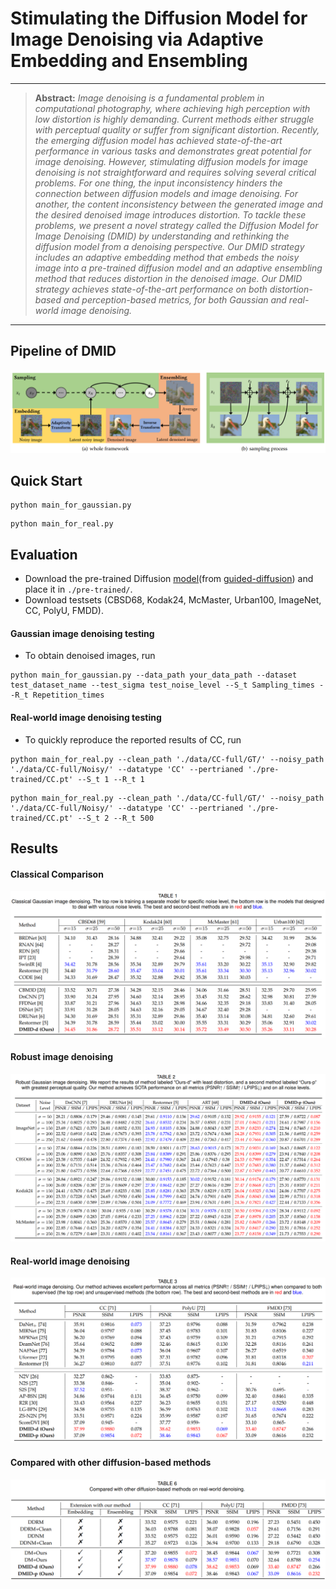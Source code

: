 # Stimulating the Diffusion Model for Image Denoising via Adaptive Embedding and Ensembling

<hr />

>**Abstract:** *Image denoising is a fundamental problem in computational photography, where achieving high perception with low distortion is highly demanding. Current methods either struggle with perceptual quality or suffer from significant distortion. Recently, the emerging diffusion model has achieved state-of-the-art performance in various tasks and demonstrates great potential for image denoising. However, stimulating diffusion models for image denoising is not straightforward and requires solving several critical problems. For one thing, the input inconsistency hinders the connection between diffusion models and image denoising. For another, the content inconsistency between the generated image and the desired denoised image introduces distortion. To tackle these problems, we present a novel strategy called the Diffusion Model for Image Denoising (DMID) by understanding and rethinking the diffusion model from a denoising perspective. Our DMID strategy includes an adaptive embedding method that embeds the noisy image into a pre-trained diffusion model and an adaptive ensembling method that reduces distortion in the denoised image. Our DMID strategy achieves state-of-the-art performance on both distortion-based and perception-based metrics, for both Gaussian and real-world image denoising.*
<hr />

## Pipeline of DMID
<img src = "./Images/fig3.png"> 


## Quick Start
```
python main_for_gaussian.py
```
```
python main_for_real.py
```

## Evaluation
- Download the pre-trained Diffusion [model](https://openaipublic.blob.core.windows.net/diffusion/jul-2021/256x256_diffusion_uncond.pt)(from [guided-diffusion](https://github.com/openai/guided-diffusion)) and place it in `./pre-trained/`.
- Download testsets (CBSD68, Kodak24, McMaster, Urban100, ImageNet, CC, PolyU, FMDD).

#### Gaussian image denoising testing
- To obtain denoised images, run
```
python main_for_gaussian.py --data_path your_data_path --dataset test_dataset_name --test_sigma test_noise_level --S_t Sampling_times --R_t Repetition_times
```


#### Real-world image denoising testing
<!-- 这部分内容将被隐藏- To obtain denoised images, run
```
python main_for_real.py --clean_path clean_data_path --noisy_path noisy_data_path --datatype test_dataset_name --pertrianed latent_images_path --S_t Sampling_times --R_t Repetition_times
```
-->

- To quickly reproduce the reported results of CC, run
```
python main_for_real.py --clean_path './data/CC-full/GT/' --noisy_path './data/CC-full/Noisy/' --datatype 'CC' --pertrianed './pre-trained/CC.pt' --S_t 1 --R_t 1
```
```
python main_for_real.py --clean_path './data/CC-full/GT/' --noisy_path './data/CC-full/Noisy/' --datatype 'CC' --pertrianed './pre-trained/CC.pt' --S_t 2 --R_t 500
```

## Results
#### Classical Comparison
<img src = "./Images/table1.png"> 

#### Robust image denoising
<img src = "./Images/table2.png"> 

#### Real-world image denoising
<img src = "./Images/table3.png"> 

#### Compared with other diffusion-based methods
<img src = "./Images/table6.png"> 
